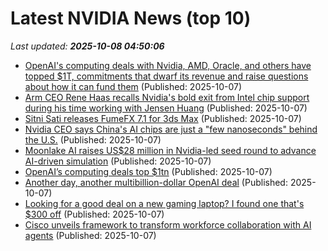 # Latest NVIDIA News (top 10)
_Last updated: **2025-10-08 04:50:06**_

- [OpenAI's computing deals with Nvidia, AMD, Oracle, and others have topped $1T, commitments that dwarf its revenue and raise questions about how it can fund them](https://biztoc.com/x/cbd6d3bedf58e677) (Published: 2025-10-07)
- [Arm CEO Rene Haas recalls Nvidia's bold exit from Intel chip support during his time working with Jensen Huang](https://www.digitimes.com/news/a20251007PD215/arm-ceo-nvidia-jensen-huang-intel.html) (Published: 2025-10-07)
- [Sitni Sati releases FumeFX 7.1 for 3ds Max](https://www.cgchannel.com/2025/10/sitni-sati-releases-fumefx-7-1-for-3ds-max/) (Published: 2025-10-07)
- [Nvidia CEO says China's AI chips are just a "few nanoseconds" behind the U.S.](https://www.phonearena.com/news/nvidia-ceo-says-chinese-ai-chips-are-right-behind-u.s._id174698) (Published: 2025-10-07)
- [Moonlake AI raises US$28 million in Nvidia-led seed round to advance AI-driven simulation](https://www.digitimes.com/news/a20251007PD202/startup-development-nvidia-funding-deepmind.html) (Published: 2025-10-07)
- [OpenAI’s computing deals top $1tn](https://biztoc.com/x/5d12a39141a1ba15) (Published: 2025-10-07)
- [Another day, another multibillion-dollar OpenAI deal](https://biztoc.com/x/6517617f81e27abc) (Published: 2025-10-07)
- [Looking for a good deal on a new gaming laptop? I found one that's $300 off](https://www.zdnet.com/article/looking-for-a-good-deal-on-a-new-gaming-laptop-i-found-one-thats-300-off/) (Published: 2025-10-07)
- [Cisco unveils framework to transform workforce collaboration with AI agents](http://digiday.com/media/cisco-unveils-framework-to-transform-workforce-collaboration-with-ai-agents/) (Published: 2025-10-07)
